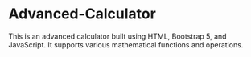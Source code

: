 # Advanced-Calculator
This is an advanced calculator built using HTML, Bootstrap 5, and JavaScript. It supports various mathematical functions and operations.

